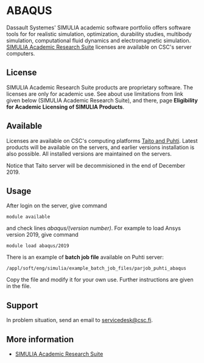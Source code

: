 # ABAQUS

Dassault Systemes' SIMULIA academic software portfolio offers software tools for for realistic simulation, optimization, durability studies, multibody simulation, computational fluid dynamics and electromagnetic simulation. [SIMULIA Academic Research Suite](https://www.3ds.com/products-services/simulia/academia/) licenses are available on CSC's server computers. 

## License

SIMULIA Academic Research Suite products are proprietary software. The licenses are only for academic use.  See about use limitations from link given below (SIMULIA Academic Research Suite), and there, page **Eligibility for Academic Licensing of SIMULIA Products**.


## Available

Licenses are available on CSC's computing platforms [Taito and Puhti](https://research.csc.fi/csc-s-servers).  Latest products will be available on the servers, and earlier versions installation is also possible.  All installed versions are maintained on the servers.

Notice that Taito server will be decommisioned in the end of December 2019.

## Usage

After login on the server, give command

    module available

and check lines *abaqus/(version number)*. For example to load Ansys version 2019, give command

    module load abaqus/2019

There is an example of **batch job file** available on Puhti server:

    /appl/soft/eng/simulia/example_batch_job_files/parjob_puhti_abaqus

Copy the file and modify it for your own use. Further instructions are given in the file.

## Support

In problem situation, send an email to servicedesk@csc.fi.

## More information

* [SIMULIA Academic Research Suite](https://www.3ds.com/products-services/simulia/academia/)

